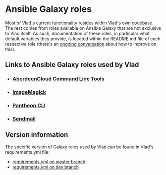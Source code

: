 <h1>Ansible Galaxy roles</h1>

Most of Vlad's current functionality resides within Vlad's own codebase. The rest comes from roles available on Ansible Galaxy that are not exclusive to Vlad itself. As such, documentation of these roles, in particular what default variables they provide, is located within the README.md file of each respective role (there's an [ongoing conversation](https://github.com/hashbangcode/vlad-docs/issues/16) about how to improve on this).

## Links to Ansible Galaxy roles used by Vlad

- ### [AberdeenCloud Command Line Tools](https://github.com/hashbangcode/ansible-role-aberdeencloud-cli)
- ### [ImageMagick](https://github.com/hashbangcode/ansible-role-imagemagick)
- ### [Pantheon CLI](https://github.com/hashbangcode/ansible-role-pantheon-cli)
- ### [Sendmail](https://github.com/hashbangcode/ansible-role-sendmail)

## Version information

The specific version of Galaxy roles used by Vlad can be found in Vlad's requirements.yml file:

- [requirements.yml on master branch](https://github.com/hashbangcode/vlad/blob/master/vlad_guts/playbooks/requirements.yml)
- [requirements.yml on dev branch](https://github.com/hashbangcode/vlad/blob/dev/vlad_guts/playbooks/requirements.yml)

